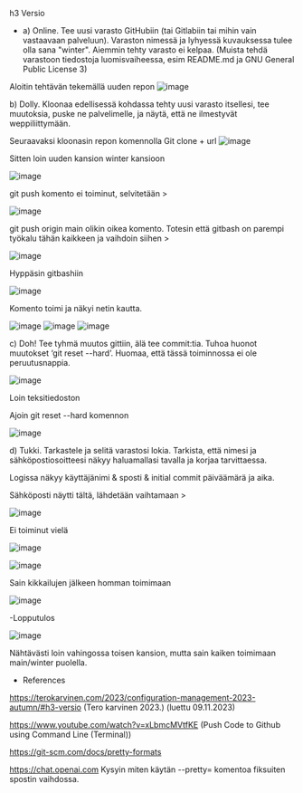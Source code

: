 h3 Versio


- a) Online. Tee uusi varasto GitHubiin (tai Gitlabiin tai mihin vain vastaavaan palveluun). Varaston nimessä ja lyhyessä kuvauksessa tulee olla sana "winter". Aiemmin tehty varasto ei kelpaa. (Muista tehdä varastoon tiedostoja luomisvaiheessa, esim README.md ja GNU General Public License 3)


Aloitin tehtävän tekemällä uuden repon
![image](https://github.com/CisuX/Palvelinten-hallinta/assets/59264168/97555869-ba45-4595-a509-f2cd1461f861)



b) Dolly. Kloonaa edellisessä kohdassa tehty uusi varasto itsellesi, tee muutoksia, puske ne palvelimelle, ja näytä, että ne ilmestyvät weppiliittymään.

Seuraavaksi kloonasin repon komennolla
Git clone + url
![image](https://github.com/CisuX/Palvelinten-hallinta/assets/59264168/99a39697-5a06-46d6-bfb9-8e966d67a71b)

Sitten loin uuden kansion winter kansioon

![image](https://github.com/CisuX/Palvelinten-hallinta/assets/59264168/a6a30d6d-f1b1-4058-b686-ddfae833784d)

git push komento ei toiminut, selvitetään > 

![image](https://github.com/CisuX/Palvelinten-hallinta/assets/59264168/d6097113-bb51-47c8-ac5a-878b4f81be79)

git push origin main olikin oikea komento. Totesin että gitbash on parempi työkalu tähän kaikkeen ja vaihdoin siihen >

![image](https://github.com/CisuX/Palvelinten-hallinta/assets/59264168/d5ad9640-f520-4f18-a6ba-45a26465587c)


Hyppäsin gitbashiin

![image](https://github.com/CisuX/Palvelinten-hallinta/assets/59264168/9cebb473-140e-483d-9db7-86ed12ff9cf1)




Komento toimi ja näkyi netin kautta.

![image](https://github.com/CisuX/Palvelinten-hallinta/assets/59264168/088b968d-24e5-4210-a4a6-e1360301a671)
![image](https://github.com/CisuX/Palvelinten-hallinta/assets/59264168/f7474ad4-ac4f-4001-ae00-f54e5c3c4c70)
![image](https://github.com/CisuX/Palvelinten-hallinta/assets/59264168/189d1fb4-c368-4127-b96c-ad07d7593610)




c) Doh! Tee tyhmä muutos gittiin, älä tee commit:tia. Tuhoa huonot muutokset ‘git reset --hard’. Huomaa, että tässä toiminnossa ei ole peruutusnappia.


![image](https://github.com/CisuX/Palvelinten-hallinta/assets/59264168/b9874f80-f8a9-4733-8243-6ee81dcb0c1b)


Loin teksitiedoston

Ajoin git reset --hard komennon

![image](https://github.com/CisuX/Palvelinten-hallinta/assets/59264168/996c9049-596b-43c5-a1f5-f3499163e88c)


d) Tukki. Tarkastele ja selitä varastosi lokia. Tarkista, että nimesi ja sähköpostiosoitteesi näkyy haluamallasi tavalla ja korjaa tarvittaessa.


Logissa näkyy käyttäjänimi & sposti & initial commit päiväämärä ja aika.


Sähköposti näytti tältä, lähdetään vaihtamaan >


![image](https://github.com/CisuX/Palvelinten-hallinta/assets/59264168/a0b3b0ee-9c29-4982-9ae1-add3b62074b8)

Ei toiminut vielä


![image](https://github.com/CisuX/Palvelinten-hallinta/assets/59264168/1b96ccf4-dc22-48a6-a399-5b335b4b845d)


![image](https://github.com/CisuX/Palvelinten-hallinta/assets/59264168/a6edfe4e-5824-4d02-ae16-383465f1da54)


Sain kikkailujen jälkeen homman toimimaan


![image](https://github.com/CisuX/Palvelinten-hallinta/assets/59264168/a231dd1d-407c-41ac-8798-69eba9a525c8)



 -Lopputulos

![image](https://github.com/CisuX/Palvelinten-hallinta/assets/59264168/7b18dc77-47c8-42c0-ba45-e08e56e4b585)



Nähtävästi loin vahingossa toisen kansion, mutta sain kaiken toimimaan main/winter puolella.


- References
  
https://terokarvinen.com/2023/configuration-management-2023-autumn/#h3-versio
(Tero karvinen 2023.) (luettu 09.11.2023)

https://www.youtube.com/watch?v=xLbmcMVtfKE (Push Code to Github using Command Line (Terminal))

https://git-scm.com/docs/pretty-formats

https://chat.openai.com Kysyin miten käytän --pretty= komentoa fiksuiten spostin vaihdossa.
